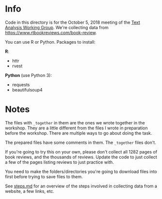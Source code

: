 # Info

Code in this directory is for the October 5, 2018 meeting of the [Text Analysis Working Group](https://sites.northwestern.edu/tawg/).  We're collecting data from https://www.rtbookreviews.com/book-review.

You can use R or Python.  Packages to install:

**R**:
* httr
* rvest

**Python** (use Python 3):
* requests 
* beautifulsoup4

# Notes

The files with `_together` in them are the ones we wrote together in the workshop.  They are a little different from the files I wrote in preparation before the workshop.  There are multiple ways to go about doing the task.

The prepared files have some comments in them.  The `_together` files don't.

If you're going to try this on your own, please don't collect all 1282 pages of book reviews, and the thousands of reviews.  Update the code to just collect a few of the pages listing reviews to just practice with.

You need to make the folders/directories you're going to download files into first before trying to save files to them.

See [steps.md](steps.md) for an overview of the steps involved in collecting data from a website, a few links, etc. 